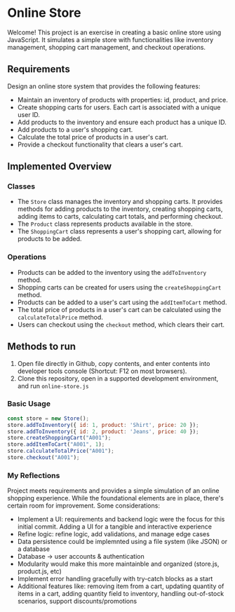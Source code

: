 # Online Store

Welcome! This project is an exercise in creating a basic online store using JavaScript. It simulates a simple store with functionalities like inventory management, shopping cart management, and checkout operations.

## Requirements

Design an online store system that provides the following features:

- Maintain an inventory of products with properties: id, product, and price.
- Create shopping carts for users. Each cart is associated with a unique user ID.
- Add products to the inventory and ensure each product has a unique ID.
- Add products to a user's shopping cart.
- Calculate the total price of products in a user's cart.
- Provide a checkout functionality that clears a user's cart.

## Implemented Overview

### Classes

- The `Store` class manages the inventory and shopping carts. It provides methods for adding products to the inventory, creating shopping carts, adding items to carts, calculating cart totals, and performing checkout.
- The `Product` class represents products available in the store.
- The `ShoppingCart` class represents a user's shopping cart, allowing for products to be added.

### Operations

- Products can be added to the inventory using the `addToInventory` method.
- Shopping carts can be created for users using the `createShoppingCart` method.
- Products can be added to a user's cart using the `addItemToCart` method.
- The total price of products in a user's cart can be calculated using the `calculateTotalPrice` method.
- Users can checkout using the `checkout` method, which clears their cart.

## Methods to run

1. Open file directly in Github, copy contents, and enter contents into developer tools console (Shortcut: F12 on most browsers).
2. Clone this repository, open in a supported development environment, and run `online-store.js`

### Basic Usage

```javascript
const store = new Store();
store.addToInventory({ id: 1, product: 'Shirt', price: 20 });
store.addToInventory({ id: 2, product: 'Jeans', price: 40 });
store.createShoppingCart("A001");
store.addItemToCart("A001", 1);
store.calculateTotalPrice("A001");
store.checkout("A001");
```

### My Reflections

Project meets requirements and provides a simple simulation of an online shopping experience. While the foundational elements are in place, there's certain room for improvement. Some considerations:
- Implement a UI: requirements and backend logic were the focus for this initial commit. Adding a UI for a tangible and interactive experience
- Refine logic: refine logic, add validations, and manage edge cases
- Data persistence could be implemnted using a file system (like JSON) or a database
- Database -> user accounts & authentication
- Modularity would make this more maintainble and organized (store.js, product.js, etc)
- Implement error handling gracefully with try-catch blocks as a start
- Additional features like: removing item from a cart, updating quantity of items in a cart, adding quantity field to inventory, handling out-of-stock scenarios, support discounts/promotions
